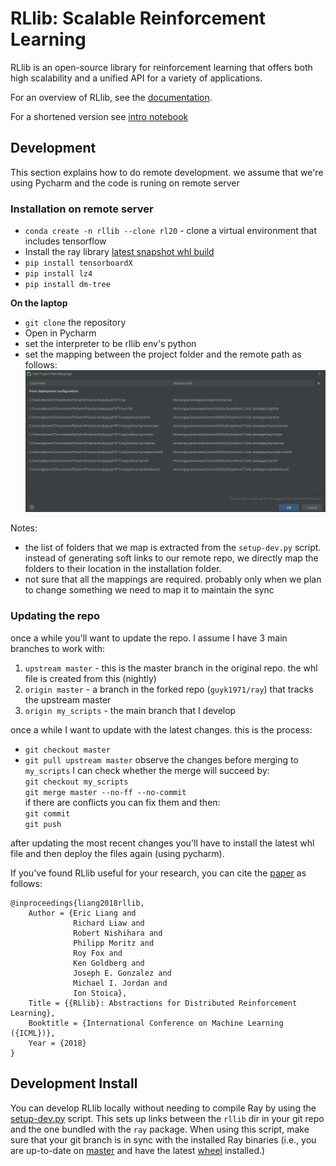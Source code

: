 RLlib: Scalable Reinforcement Learning
======================================

RLlib is an open-source library for reinforcement learning that offers both high scalability and a unified API for a variety of applications.

For an overview of RLlib, see the [documentation](http://ray.readthedocs.io/en/latest/rllib.html).

For a shortened version see [intro notebook](../my_scripts/notebooks/rllib_intro.html)


## Development
This section explains how to do remote development. we assume that we're using Pycharm and the code is runing on remote server

### Installation on remote server
- `conda create -n rllib --clone rl20` - clone a virtual environment that includes tensorflow
- Install the ray library  [latest snapshot whl build](https://ray.readthedocs.io/en/latest/installation.html#latest-snapshots-nightlies)
- `pip install tensorboardX`
- `pip install lz4`
- `pip install dm-tree`

**On the laptop**   
- `git clone` the repository
- Open in Pycharm  
- set the interpreter to be rllib env's python
- set the mapping between the project folder and the remote path as follows:  
![remote mapping](Pycharm_remote_mapping.png)

Notes:
- the list of folders that we map is extracted from the `setup-dev.py` script. instead of generating soft links to our 
remote repo, we directly map the folders to their location in the installation folder.
- not sure that all the mappings are required. probably only when we plan to change something we need to map it to maintain the sync


### Updating the repo
once a while you'll want to update the repo. I assume I have 3 main branches to work with:
1. `upstream master` - this is the master branch in the original repo. the whl file is created from this (nightly)
1. `origin master` - a branch in the forked repo (`guyk1971/ray`) that tracks the upstream master 
1. `origin my_scripts` - the main branch that I develop

once a while I want to update with the latest changes. this is the process:
- `git checkout master`
- `git pull upstream master`
observe the changes
before merging to `my_scripts` I can check whether the merge will succeed by:  
`git checkout my_scripts`  
`git merge master --no-ff --no-commit`      
if there are conflicts you can fix them and then:  
`git commit`  
`git push`

after updating the most recent changes you'll have to install the latest whl file and then deploy the files again 
(using pycharm).


If you've found RLlib useful for your research, you can cite the [paper](https://arxiv.org/abs/1712.09381) as follows:

```
@inproceedings{liang2018rllib,
    Author = {Eric Liang and
              Richard Liaw and
              Robert Nishihara and
              Philipp Moritz and
              Roy Fox and
              Ken Goldberg and
              Joseph E. Gonzalez and
              Michael I. Jordan and
              Ion Stoica},
    Title = {{RLlib}: Abstractions for Distributed Reinforcement Learning},
    Booktitle = {International Conference on Machine Learning ({ICML})},
    Year = {2018}
}
```

Development Install
-------------------

You can develop RLlib locally without needing to compile Ray by using the [setup-dev.py](https://github.com/ray-project/ray/blob/master/python/ray/setup-dev.py) script. This sets up links between the ``rllib`` dir in your git repo and the one bundled with the ``ray`` package. When using this script, make sure that your git branch is in sync with the installed Ray binaries (i.e., you are up-to-date on [master](https://github.com/ray-project/ray) and have the latest [wheel](https://ray.readthedocs.io/en/latest/installation.html) installed.)
